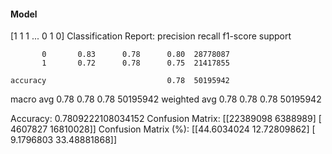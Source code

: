 #### Model
[1 1 1 ... 0 1 0]
Classification Report:
              precision    recall  f1-score   support

           0       0.83      0.78      0.80  28778087
           1       0.72      0.78      0.75  21417855

    accuracy                           0.78  50195942
   macro avg       0.78      0.78      0.78  50195942
weighted avg       0.78      0.78      0.78  50195942

Accuracy: 0.7809222108034152
Confusion Matrix:
[[22389098  6388989]
 [ 4607827 16810028]]
Confusion Matrix (%):
[[44.6034024  12.72809862]
 [ 9.1796803  33.48881868]]
